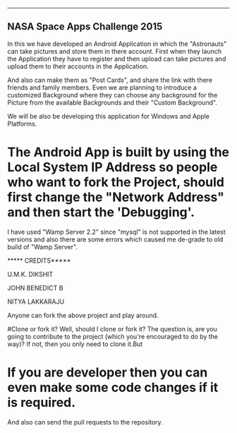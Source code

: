 --------------------------------
NASA Space Apps Challenge 2015
--------------------------------
In this we have developed an Android Application in which the "Astronauts" can take pictures and store them in there account.
First when they launch the Application they have to register and then upload can take pictures and 
upload them to their accounts in the Application.

And also can make them as "Post Cards", and share the link with there friends and family members.
Even we are planning to introduce a customized Background where they can choose any background 
for the Picture from the available Backgrounds and their "Custom Background".

We will be also be developing this application for Windows and Apple Platforms.

# The Android App is built by using the Local System IP Address so people who want to fork the Project, should first change the "Network Address" and then start the 'Debugging'. 

I have used "Wamp Server 2.2" since "mysql" is not supported in the latest versions and also there are some errors which caused me de-grade to old build of "Wamp Server".




***** CREDITS*****

U.M.K. DIKSHIT

JOHN BENEDICT B

NITYA LAKKARAJU

Anyone can fork the above project and play around.

#Clone or fork it?
Well, should I clone or fork it? The question is, are you going to contribute to the project (which you're encouraged to do by the way)? If not, then you only need to clone it.But
# If you are developer then you can even make some code changes if it is required.
And also can send the pull requests to the repository.
